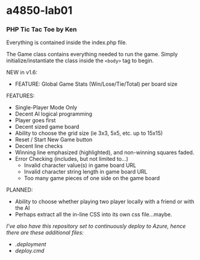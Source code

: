 # a4850-lab01
### PHP Tic Tac Toe by Ken

Everything is contained inside the index.php file.

The Game class contains everything needed to run the game.  Simply initialize/instantiate the class inside the `<body>` tag to begin.

NEW in v1.6:
* FEATURE:  Global Game Stats (Win/Lose/Tie/Total) per board size

FEATURES:
* Single-Player Mode Only
* Decent AI logical programming
* Player goes first
* Decent sized game board
* Ability to choose the grid size (ie 3x3, 5x5, etc. up to 15x15)
* Reset / Start New Game button
* Decent line checks
* Winning line emphasized (highlighted), and non-winning squares faded.
* Error Checking (includes, but not limited to...)
  * Invalid character value(s) in game board URL
  * Invalid character string length in game board URL
  * Too many game pieces of one side on the game board

PLANNED:
* Ability to choose whether playing two player locally with a friend or with the AI
* Perhaps extract all the in-line CSS into its own css file...maybe.

_I've also have this repository set to continuously deploy to Azure, hence there are these additional files:_
* _.deployment_
* _deploy.cmd_